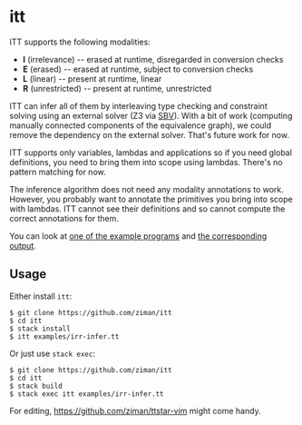 # itt

ITT supports the following modalities:
* **I** (irrelevance) -- erased at runtime, disregarded in conversion checks
* **E** (erased) -- erased at runtime, subject to conversion checks
* **L** (linear) -- present at runtime, linear
* **R** (unrestricted) -- present at runtime, unrestricted

ITT can infer all of them by interleaving type checking and constraint solving
using an external solver (Z3 via [SBV](http://hackage.haskell.org/package/sbv)).
With a bit of work (computing manually connected components of the equivalence graph),
we could remove the dependency on the external solver. That's future work for now.

ITT supports only variables, lambdas and applications so if you need global definitions,
you need to bring them into scope using lambdas. There's no pattern matching for now.

The inference algorithm does not need any modality annotations to work.
However, you probably want to annotate the primitives you bring into scope with lambdas.
ITT cannot see their definitions and so cannot compute the correct annotations for them.

You can look at [one of the example programs](https://github.com/ziman/itt/blob/master/examples/irr-infer.tt)
and [the corresponding output](https://github.com/ziman/itt/blob/master/examples/irr-infer.out).

## Usage

Either install `itt`:
```
$ git clone https://github.com/ziman/itt
$ cd itt
$ stack install
$ itt examples/irr-infer.tt
```

Or just use `stack exec`:
```
$ git clone https://github.com/ziman/itt
$ cd itt
$ stack build
$ stack exec itt examples/irr-infer.tt
```

For editing, https://github.com/ziman/ttstar-vim might come handy.
